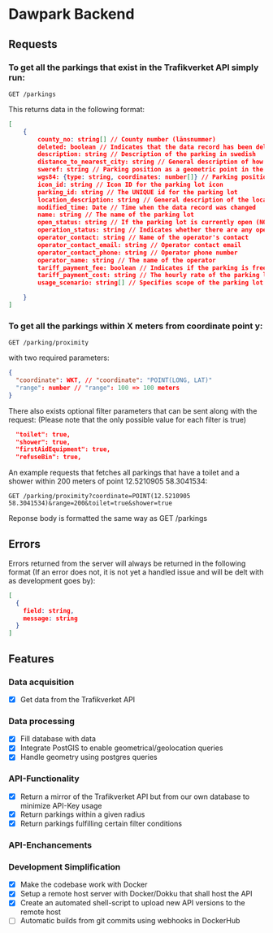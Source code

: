 # Dawpark Backend

## Requests

### To get all the parkings that exist in the Trafikverket API simply run:

```http
GET /parkings
```

This returns data in the following format:

```JSON
[
    {
        county_no: string[] // County number (länsnummer)
        deleted: boolean // Indicates that the data record has been deleted
        description: string // Description of the parking in swedish
        distance_to_nearest_city: string // General description of how close the parking is to the nearest city in swedish
        sweref: string // Parking position as a geometric point in the SWEREF99TM coordinate system
        wgs84: {type: string, coordinates: number[]} // Parking position as a geometric point. coordinates[0] = longitude, coordinates[1] = latitude.
        icon_id: string // Icon ID for the parking lot icon
        parking_id: string // The UNIQUE id for the parking lot
        location_description: string // General description of the location in swedish
        modified_time: Date // Time when the data record was changed
        name: string // The name of the parking lot
        open_status: string // If the parking lot is currently open (NOTE: The API data does not update frequently enough to make this reliable)
        operation_status: string // Indicates whether there are any operational disturbances at the resting place (limitedOperation) or if everything works (inOperation)
        operator_contact: string // Name of the operator's contact
        operator_contact_email: string // Operator contact email
        operator_contact_phone: string // Operator phone number
        operator_name: string // The name of the operator
        tariff_payment_fee: boolean // Indicates if the parking is free or not
        tariff_payment_cost: string // The hourly rate of the parking lot
        usage_scenario: string[] // Specifies scope of the parking lot

    }
]
```

### To get all the parkings within X meters from coordinate point y:

```http
GET /parking/proximity
```

with two required parameters:

```JSON
{
  "coordinate": WKT, // "coordinate": "POINT(LONG, LAT)"
  "range": number // "range": 100 => 100 meters
}
```

There also exists optional filter parameters that can be sent along with the request:
(Please note that the only possible value for each filter is true)

```JSON
  "toilet": true,
  "shower": true,
  "firstAidEquipment": true,
  "refuseBin": true,

```

An example requests that fetches all parkings that have a toilet and a shower within 200 meters of point 12.5210905 58.3041534:

```http
GET /parking/proximity?coordinate=POINT(12.5210905 58.3041534)&range=200&toilet=true&shower=true
```

Reponse body is formatted the same way as GET /parkings

## Errors

Errors returned from the server will always be returned in the following format (If an error does not, it is not yet a handled issue and will be delt with as development goes by):

```JSON
[
  {
    field: string,
    message: string
  }
]
```

## Features

### Data acquisition

- [x] Get data from the Trafikverket API

### Data processing

- [x] Fill database with data
- [x] Integrate PostGIS to enable geometrical/geolocation queries
- [x] Handle geometry using postgres queries

### API-Functionality

- [x] Return a mirror of the Trafikverket API but from our own database to minimize API-Key usage
- [x] Return parkings within a given radius
- [x] Return parkings fulfilling certain filter conditions

### API-Enchancements

### Development Simplification

- [x] Make the codebase work with Docker
- [x] Setup a remote host server with Docker/Dokku that shall host the API
- [x] Create an automated shell-script to upload new API versions to the remote host
- [ ] Automatic builds from git commits using webhooks in DockerHub

